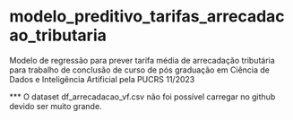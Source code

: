 # modelo_preditivo_tarifas_arrecadacao_tributaria
Modelo de regressão para prever tarifa média de arrecadação tributária para trabalho de conclusão de curso de pós graduação em Ciência de Dados e Inteligência Artificial pela PUCRS 11/2023

*** O dataset df_arrecadacao_vf.csv não foi possível carregar no github devido ser muito grande. 

